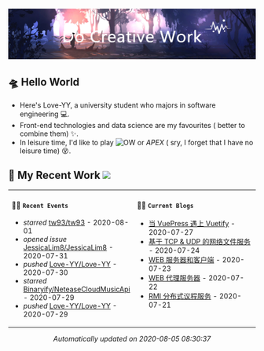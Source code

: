<!-- insert background image -->
![avatar](https://raw.githubusercontent.com/Love-YY/Love-YY/master/src/background.png)

<!-- main intruction -->
## 🛸 Hello World
- Here's Love-YY, a university student who majors in software engineering 💻. 
- Front-end technologies and data science are my favourites ( better to combine them) ✨.
- In leisure time, I'd like to play ![OW](https://blz.nosdn.127.net/1/overwatch/images/common/overwatch.ico) or *APEX* ( sry, I forget that I have no leisure time) 😵.
## 🌈 My Recent Work  <img src="https://media.giphy.com/media/mGcNjsfWAjY5AEZNw6/giphy.gif" width="40">

<table>
<tr>
<td valign="top" width="50%">

#### 🚴‍♀️ `Recent Events`

<!-- event starts -->
* *starred* <a href=https://github.com/tw93/tw93 target='_blank'>tw93/tw93</a> - 2020-08-01
* *opened issue* <a href=https://github.com/JessicaLim8/JessicaLim8/issues/88 target='_blank'>JessicaLim8/JessicaLim8</a> - 2020-07-31
* *pushed* <a href=https://github.com/Love-YY/Love-YY/commits/fdea59b43359f55a03aa9a6fd0b4a2792a053d7e target='_blank'>Love-YY/Love-YY</a> - 2020-07-30
* *starred* <a href=https://github.com/Binaryify/NeteaseCloudMusicApi target='_blank'>Binaryify/NeteaseCloudMusicApi</a> - 2020-07-29
* *pushed* <a href=https://github.com/Love-YY/Love-YY/commits/0e78f1fbeb8852bf7cbdf806f8cc664305fc1bfd target='_blank'>Love-YY/Love-YY</a> - 2020-07-29
<!-- event ends -->
</td>
<td valign="top" width="50%">

#### 🏄‍♂️ `Current Blogs`

<!-- blog starts -->
* <a href=https://www.flynoodle.xyz/views/blog/%E5%BD%93VuePress%E9%81%87%E4%B8%8AVuetify.html target='_blank'> 当 VuePress 遇上 Vuetify</a> - 2020-07-27
* <a href=https://www.flynoodle.xyz/views/network/%E5%9F%BA%E4%BA%8ETCP&UDP%E7%9A%84%E7%BD%91%E7%BB%9C%E6%96%87%E4%BB%B6%E6%9C%8D%E5%8A%A1.html target='_blank'> 基于 TCP & UDP 的网络文件服务</a> - 2020-07-24
* <a href=https://www.flynoodle.xyz/views/network/WEB%E6%9C%8D%E5%8A%A1%E5%99%A8%E5%92%8C%E5%AE%A2%E6%88%B7%E7%AB%AF.html target='_blank'> WEB 服务器和客户端</a> - 2020-07-23
* <a href=https://www.flynoodle.xyz/views/network/WEB%E4%BB%A3%E7%90%86%E6%9C%8D%E5%8A%A1%E5%99%A8.html target='_blank'> WEB 代理服务器</a> - 2020-07-22
* <a href=https://www.flynoodle.xyz/views/distributed/RMI%E5%88%86%E5%B8%83%E5%BC%8F%E8%AE%AE%E7%A8%8B%E6%9C%8D%E5%8A%A1.html target='_blank'> RMI 分布式议程服务</a> - 2020-07-21
<!-- blog ends -->
</td>
</tr>
</table>

<p align="center">
<i>
<!-- time starts -->
Automatically updated on 2020-08-05 08:30:37
<!-- time ends -->
</i>
</p>